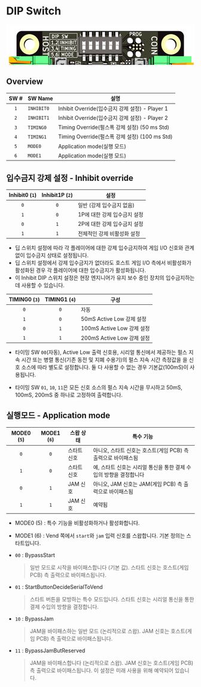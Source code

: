 <!--
SPDX-FileCopyrightText: © 2023 Jinwoo Park (pmnxis@gmail.com)

SPDX-License-Identifier: MIT OR Apache-2.0
-->

# DIP Switch

<img src="images/dipsw_0v4.png" width="508" height="108">
<br/>

## Overview

| **SW #** | **SW Name** | 설명 |
| :-------: | -----------| --------- |
| `1`       | `INHIBIT0` | Inhibit Override(입수금지 강제 설정) - Player 1 |
| `2`       | `INHIBIT1` | Inhibit Override(입수금지 강제 설정) - Player 2 |
| `3`       | `TIMING0`  | Timing Override(펄스폭 강제 설정) (50 ms Std) |
| `4`       | `TIMING1`  | Timing Override(펄스폭 강제 설정) (100 ms Std) |
| `5`       | `MODE0`    | Application mode(실행 모드) |
| `6`       | `MODE1`    | Application mode(실행 모드) |

## 입수금지 강제 설정 - Inhibit override

| Inhibit0 (`1`) | Inhibit1P (`2`) | 설정                   |
| :-------------: | :--------------: | ------------------------------- |
| `0`             | `0`              | 일반 (강제 입수금지 없음)        |
| `1`             | `0`              | 1P에 대한 강제 입수금지 설정     |
| `0`             | `1`              | 2P에 대한 강제 입수금지 설정     |
| `1`             | `1`              | 전체적인 강제 비활성화 설정     |

- 딥 스위치 설정에 따라 각 플레이어에 대한 강제 입수금지하여 게임 I/O 신호와 관계없이 입수금지 상태로 설정됩니다.
- 딥 스위치 설정에서 강제 입수금지가 없더라도 호스트 게임 I/O 측에서 비활성화가 활성화된 경우 각 플레이어에 대한 입수금지가 활성화됩니다.
- 이 Inhibit DIP 스위치 설정은 현장 엔지니어가 유지 보수 중인 장치의 입수금지하는 데 사용할 수 있습니다.

| TIMING0 (`3`) | TIMING1 (`4`) | 구성 |
| :-----------: | :-----------: | ----------------------------- |
| `0` | `0` | 자동 |
| `1` | `0` | 50mS Active Low 강제 설정 |
| `0` | `1` | 100mS Active Low 강제 설정
| `1` | `1` | 200mS Active Low 강제 설정

- 타이밍 SW `00`(자동), Active Low 출력 신호용,
 시리얼 통신에서 제공하는 펄스 지속 시간 또는
 병렬 통신(기존 동전 및 지폐 수용기)의 펄스 지속 시간 측정값을
 을 신호 소스에 따라 별도로 설정합니다.
 둘 다 사용할 수 없는 경우 기본값(100mS)이 사용됩니다.

- 타이밍 SW `01`, `10`, `11`은 모든 신호 소스의 펄스 지속 시간을 무시하고
 50mS, 100mS, 200mS 중 하나로 고정하여 출력합니다.


## 실행모드 - Application mode

| MODE0 (`5`) | MODE1 (`6`) | 스왑 상태  | 특수 기능                                             |
| :---------: | :---------: | ------------ | ----------------------------------------------------- |
| `0`         |  `0`        | 스타트 신호 | 아니오, 스타트 신호는 호스트(게임 PCB) 측 출력으로 바이패스됨 |
| `1`         |  `0`        | 스타트 신호 | 예, 스타트 신호는 시리얼 통신을 통한 결제 수입의 방향을 결정합니다 |
| `0`         |  `1`        | JAM 신호     | 아니오, JAM 신호는 JAM(게임 PCB) 측 출력으로 바이패스됨    |
| `1`         |  `1`        | JAM 신호     | 예약됨                                              |

- MODE0 (5) : 특수 기능을 비활성화하거나 활성화합니다.
- MODE1 (6) : Vend 쪽에서 `start`와 `jam` 입력 신호를 스왑합니다. 기본 정의는 스타트입니다.

- `00` : BypassStart
    > 일반 모드로 시작을 바이패스합니다 (기본 값). 스타트 신호는 호스트(게임 PCB) 측 출력으로 바이패스됩니다.

- `01` : StartButtonDecideSerialToVend
    > 스타트 버튼을 모방하는 특수 모드입니다.
    > 스타트 신호는 시리얼 통신을 통한 결제 수입의 방향을 결정합니다.

- `10` : BypassJam
    > JAM을 바이패스하는 일반 모드 (논리적으로 스왑). JAM 신호는 호스트(게임 PCB) 측 출력으로 바이패스됩니다.

- `11` : BypassJamButReserved
    > JAM을 바이패스합니다 (논리적으로 스왑). JAM 신호는 호스트(게임 PCB) 측 출력으로 바이패스됩니다.
    > 이 설정은 미래 사용을 위해 예약되어 있습니다.